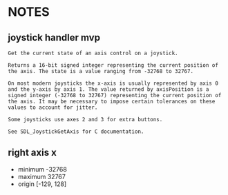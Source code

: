 # NOTES

## joystick handler mvp

```
Get the current state of an axis control on a joystick.

Returns a 16-bit signed integer representing the current position of the axis. The state is a value ranging from -32768 to 32767.

On most modern joysticks the x-axis is usually represented by axis 0 and the y-axis by axis 1. The value returned by axisPosition is a signed integer (-32768 to 32767) representing the current position of the axis. It may be necessary to impose certain tolerances on these values to account for jitter.

Some joysticks use axes 2 and 3 for extra buttons.

See SDL_JoystickGetAxis for C documentation.
```

## right axis x

* minimum -32768
* maximum 32767
* origin [-129, 128]